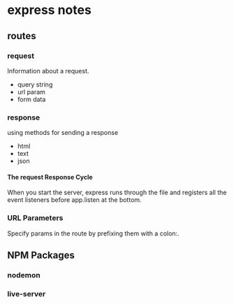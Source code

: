 # express notes

## routes

### request
Information about a request.
- query string
- url param
- form data

### response
using methods for sending a response
- html
- text
- json

#### The request Response Cycle
When you start the server, express runs through the file and registers all the event listeners before app.listen at the bottom.

### URL Parameters
Specify params in the route by prefixing them with a colon:.

## NPM Packages

### nodemon

### live-server

